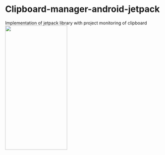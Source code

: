 # Clipboard-manager-android-jetpack
Implementation of jetpack library with project monitoring of clipboard
<img src=https://github.com/jolsondc/Clipboard-manager-android-jetpack/blob/master/screenshot/Screenshot_1559126354.png width="200" height="400" />
